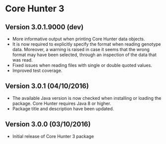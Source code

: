 Core Hunter 3
=============

Version 3.0.1.9000 (dev)
------------------------

 - More informative output when printing Core Hunter data objects.
 - It is now required to explicitly specify the format when reading genotype data. Moreover, a warning is raised in case it seems that the wrong format may have been selected, through an inspection of the data that was read.
 - Fixed issues when reading files with single or double quoted values.
 - Improved test coverage.

Version 3.0.1 (04/10/2016)
--------------------------

 - The available Java version is now checked when installing or loading the package. Core Hunter requires Java 8 or higher.  
 - Package title and description have been updated.

Version 3.0.0 (03/10/2016)
--------------------------

 - Initial release of Core Hunter 3 package
